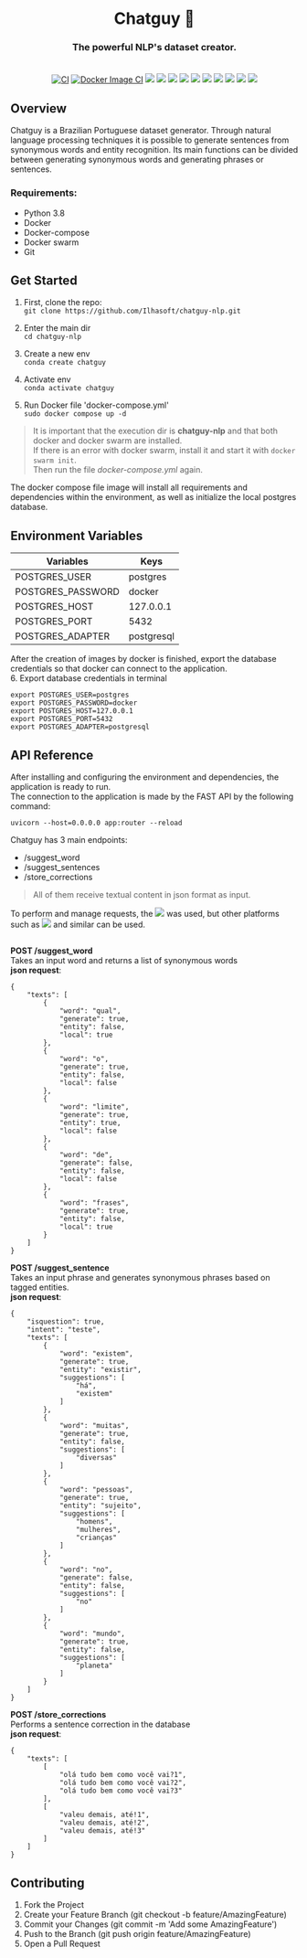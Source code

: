 <div align="center">


# Chatguy 🤖
### The powerful NLP's dataset creator.  <br><br>

[![CI](https://github.com/Ilhasoft/chatguy-nlp/actions/workflows/tests.yml/badge.svg)](https://github.com/Ilhasoft/chatguy-nlp/actions/workflows/tests.yml)
[![Docker Image CI](https://github.com/Ilhasoft/chatguy-nlp/actions/workflows/docker-image.yml/badge.svg)](https://github.com/Ilhasoft/chatguy-nlp/actions/workflows/docker-image.yml)
[![](https://github.com/Ilhasoft/chatguy-nlp/actions/workflows/Tests.yml/badge.svg)]()
[![](https://img.shields.io/github/last-commit/Ilhasoft/chatguy-nlp)]()
[![](https://img.shields.io/github/contributors/Ilhasoft/chatguy-nlp)]()
[![](https://img.shields.io/github/issues-pr/Ilhasoft/chatguy-nlp)]()
[![](https://img.shields.io/github/v/tag/Ilhasoft/chatguy-nlp)]()
[![](https://img.shields.io/github/v/release/Ilhasoft/chatguy-nlp)]()
[![](https://img.shields.io/github/languages/top/Ilhasoft/chatguy-nlp)]()
[![](https://img.shields.io/badge/python-3.8-informational)]()
[![](https://img.shields.io/coveralls/github/Ilhasoft/chatguy-nlp)]()
[![](https://github.com/Ilhasoft/chatguy-nlp/actions/workflows/coverage.yml/badge.svg)]()
</div>

## Overview
Chatguy is a Brazilian Portuguese dataset generator. Through natural language processing techniques it is possible to generate sentences from synonymous words and entity recognition. Its main functions can be divided between generating synonymous words and generating phrases or sentences.

### Requirements: <br>
- Python 3.8 <br>
- Docker <br>
- Docker-compose <br>
- Docker swarm <br>
- Git <br>

## Get Started

1. First, clone the repo: <br>
```git clone https://github.com/Ilhasoft/chatguy-nlp.git  ``` <br>

2. Enter the main dir <br>
```cd chatguy-nlp  ``` 

3. Create a new env <br>
```conda create chatguy  ``` 

3. Activate env <br>
```conda activate chatguy  ``` 

4. Run Docker file 'docker-compose.yml' <br>
```sudo docker compose up -d ``` 

> It is important that the execution dir is **chatguy-nlp** and that both docker and docker swarm are installed. <br> If there is an error with docker swarm, install it and start it with ``` docker swarm init ```. <br> Then run the file *docker-compose.yml* again. <br>

The docker compose file image will install all requirements and dependencies within the environment, as well as initialize the local postgres database.

## Environment Variables
|Variables|Keys|
|------------|------------|
|POSTGRES_USER|postgres|
|POSTGRES_PASSWORD|docker|
|POSTGRES_HOST|127.0.0.1|
|POSTGRES_PORT|5432|
|POSTGRES_ADAPTER|postgresql|

After the creation of images by docker is finished, export the database credentials so that docker can connect to the application. <br>
6. Export database credentials in terminal <br>
``` 
export POSTGRES_USER=postgres
export POSTGRES_PASSWORD=docker
export POSTGRES_HOST=127.0.0.1
export POSTGRES_PORT=5432
export POSTGRES_ADAPTER=postgresql
``` 

## API Reference <br>
After installing and configuring the environment and dependencies, the application is ready to run. <br>
The connection to the application is made by the FAST API by the following command: <br>
```
uvicorn --host=0.0.0.0 app:router --reload
``` 

Chatguy has 3 main endpoints: <br>
- /suggest_word <br>
- /suggest_sentences <br>
- /store_corrections <br>

> All of them receive textual content in json format as input. <br>

To perform and manage requests, the [![](https://img.shields.io/badge/Insomnia-5849be?style=for-the-badge&logo=Insomnia&logoColor=white)]() was used, but other platforms such as [![]( https://img.shields.io/badge/Postman-FF6C37?style=for-the-badge&logo=Postman&logoColor=white )]() and similar can be used.

##
**POST /suggest_word** <br>
Takes an input word and returns a list of synonymous words <br>
**json request**:
``` 
{
	"texts": [
		{
			"word": "qual",
			"generate": true,
			"entity": false,
			"local": true
		},
		{
			"word": "o",
			"generate": true,
			"entity": false,
			"local": false
		},
		{
			"word": "limite",
			"generate": true,
			"entity": true,
			"local": false
		},
		{
			"word": "de",
			"generate": false,
			"entity": false,
			"local": false
		},
		{
			"word": "frases",
			"generate": true,
			"entity": false,
			"local": true
		}
	]
}
``` 

**POST /suggest_sentence** <br>
Takes an input phrase and generates synonymous phrases based on tagged entities. <br>
**json request**:
``` 
{
	"isquestion": true,
	"intent": "teste",
	"texts": [
		{
			"word": "existem",
			"generate": true,
			"entity": "existir",
			"suggestions": [
				"há",
				"existem"
			]
		},
		{
			"word": "muitas",
			"generate": true,
			"entity": false,
			"suggestions": [
				"diversas"
			]
		},
		{
			"word": "pessoas",
			"generate": true,
			"entity": "sujeito",
			"suggestions": [
				"homens",
				"mulheres",
				"crianças"
			]
		},
		{
			"word": "no",
			"generate": false,
			"entity": false,
			"suggestions": [
				"no"
			]
		},
		{
			"word": "mundo",
			"generate": true,
			"entity": false,
			"suggestions": [
				"planeta"
			]
		}
	]
}
```
**POST /store_corrections** <br>
Performs a sentence correction in the database <br>
**json request**:
```
{
	"texts": [
		[
			"olá tudo bem como você vai?1",
			"olá tudo bem como você vai?2",
			"olá tudo bem como você vai?3"
		],
		[
			"valeu demais, até!1",
			"valeu demais, até!2",
			"valeu demais, até!3"
		]
	]
}
```

## Contributing
1. Fork the Project
2. Create your Feature Branch (git checkout -b feature/AmazingFeature)
3. Commit your Changes (git commit -m 'Add some AmazingFeature')
4. Push to the Branch (git push origin feature/AmazingFeature)
5. Open a Pull Request


